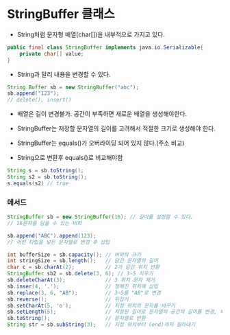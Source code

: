 # StringBuffer 클래스

- String처럼 문자형 배열(char[])을 내부적으로 가지고 있다.

```java
public final class StringBuffer implements java.io.Serializable{
    private char[] value;
}
```

- String과 달리 내용을 변경할 수 있다.

```java
String Buffer sb = new StringBuffer("abc");
sb.append("123");
// delete(), insert()
```



- 배열은 길이 변경불가. 공간이 부족하면 새로운 배열을 생성해야한다.

- StringBuffer는 저장할 문자열의 길이를 고려해서 적절한 크기로 생성해야 한다.

- StringBuffer는 equals()가 오버라이딩 되어 있지 않다.(주소 비교)
- String으로 변환후 equals()로 비교해야함

```java
String s = sb.toString();
String s2 = sb.toString();
s.equals(s2) // true
```



### 메서드

```java
StringBuffer sb = new StringBuffer(16); // 길이를 설정할 수 있다.
// 16문자를 담을 수 있는 버퍼

sb.append("ABC").append(123);
// 어떤 타입을 넣든 문자열로 변경 후 삽입

int bufferSize = sb.capacity(); // 버퍼의 크기
int stringSize = sb.length(); 	// 담긴 문자열의 길이
char c = sb.charAt(2);			// 2가 담긴 위치 반환
StringBuffer sb2 = sb.delete(3, 6);	// 3~5 지우기
sb.deleteCharAt(3);				// 3 위치 문자 제거
sb.inser(4, '.');				// 정해진 위치에 삽입
sb.replace(3, 6, "AB");			// 3~5를 "AB"로 변경
sb.reverse();					// 뒤집기
sb.setCharAt(5, 'o');			// 지정 위치의 문자를 바꾸기
sb.setLength(5);				// 지정된 길이로 문자열의 공간의 길이를 변경, 비어있으면 " "공백
sb.toString();					// 문자열로 반환
String str = sb.subString(3);	// 지정 위치부터 (end)까지 잘라내기
```

